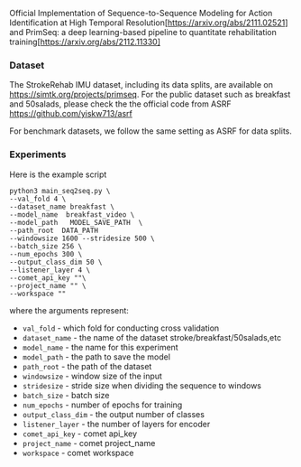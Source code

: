 Official Implementation of Sequence-to-Sequence Modeling for Action Identification at High Temporal Resolution[https://arxiv.org/abs/2111.02521] and PrimSeq: a deep learning-based pipeline to quantitate rehabilitation training[https://arxiv.org/abs/2112.11330]




### Dataset
The StrokeRehab IMU dataset, including its data splits, are available on https://simtk.org/projects/primseq. For the public dataset such as breakfast and 50salads, please check the the official code from ASRF https://github.com/yiskw713/asrf

For benchmark datasets, we follow the same setting as ASRF for data splits.


### Experiments
Here is the example script
```
python3 main_seq2seq.py \
--val_fold 4 \
--dataset_name breakfast \
--model_name  breakfast_video \
--model_path   MODEL_SAVE_PATH  \
--path_root  DATA_PATH 
--windowsize 1600 --stridesize 500 \
--batch_size 256 \
--num_epochs 300 \
--output_class_dim 50 \
--listener_layer 4 \
--comet_api_key ""\
--project_name "" \
--workspace "" 
```




where the arguments represent:
* `val_fold` - which fold for conducting cross validation
* `dataset_name` - the name of the dataset stroke/breakfast/50salads,etc
* `model_name` - the name for this experiment
* `model_path` - the path to save the model
* `path_root` - the path of the dataset
* `windowsize` - window size of the input
* `stridesize` - stride size when dividing the sequence to windows
* `batch_size` - batch size 
* `num_epochs` - number of epochs for training 
* `output_class_dim` - the output number of classes
* `listener_layer` - the number of layers for encoder
* `comet_api_key` - comet api_key
* `project_name` - comet project_name
* `workspace` - comet workspace
